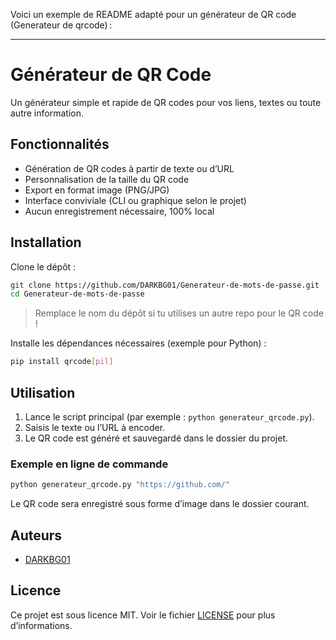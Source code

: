 Voici un exemple de README adapté pour un générateur de QR code (Generateur de qrcode) :

---

# Générateur de QR Code

Un générateur simple et rapide de QR codes pour vos liens, textes ou toute autre information.

## Fonctionnalités

- Génération de QR codes à partir de texte ou d’URL
- Personnalisation de la taille du QR code
- Export en format image (PNG/JPG)
- Interface conviviale (CLI ou graphique selon le projet)
- Aucun enregistrement nécessaire, 100% local

## Installation

Clone le dépôt :

```bash
git clone https://github.com/DARKBG01/Generateur-de-mots-de-passe.git
cd Generateur-de-mots-de-passe
```
> Remplace le nom du dépôt si tu utilises un autre repo pour le QR code !

Installe les dépendances nécessaires (exemple pour Python) :

```bash
pip install qrcode[pil]
```

## Utilisation

1. Lance le script principal (par exemple : `python generateur_qrcode.py`).
2. Saisis le texte ou l’URL à encoder.
3. Le QR code est généré et sauvegardé dans le dossier du projet.

### Exemple en ligne de commande

```bash
python generateur_qrcode.py "https://github.com/"
```

Le QR code sera enregistré sous forme d’image dans le dossier courant.

## Auteurs

- [DARKBG01](https://github.com/DARKBG01)

## Licence

Ce projet est sous licence MIT. Voir le fichier [LICENSE](LICENSE) pour plus d’informations.
